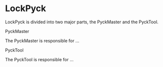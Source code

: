 # LockPyck

LockPyck is divided into two major parts, the PyckMaster and the PyckTool.

PyckMaster

  The PyckMaster is responsible for ...

PyckTool

  The PyckTool is responsible for ...
